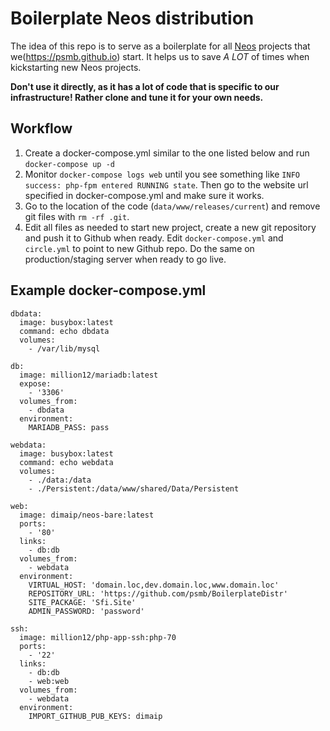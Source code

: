 # Boilerplate Neos distribution

The idea of this repo is to serve as a boilerplate for all [Neos](https://neos.io) projects that we(https://psmb.github.io) start. It helps us to save _A LOT_ of times when kickstarting new Neos projects.

**Don't use it directly, as it has a lot of code that is specific to our infrastructure! Rather clone and tune it for your own needs.**

## Workflow

1. Create a docker-compose.yml similar to the one listed below and run `docker-compose up -d`
2. Monitor `docker-compose logs web` until you see something like `INFO success: php-fpm entered RUNNING state`. Then go to the website url specified in docker-compose.yml and make sure it works.
3. Go to the location of the code (`data/www/releases/current`) and remove git files with `rm -rf .git`.
4. Edit all files as needed to start new project, create a new git repository and push it to Github when ready. Edit `docker-compose.yml` and `circle.yml` to point to new Github repo. Do the same on production/staging server when ready to go live.

## Example docker-compose.yml

```
dbdata:
  image: busybox:latest
  command: echo dbdata
  volumes:
    - /var/lib/mysql

db:
  image: million12/mariadb:latest
  expose:
    - '3306'
  volumes_from:
    - dbdata
  environment:
    MARIADB_PASS: pass

webdata:
  image: busybox:latest
  command: echo webdata
  volumes:
    - ./data:/data
    - ./Persistent:/data/www/shared/Data/Persistent

web:
  image: dimaip/neos-bare:latest
  ports:
    - '80'
  links:
    - db:db
  volumes_from:
    - webdata
  environment:
    VIRTUAL_HOST: 'domain.loc,dev.domain.loc,www.domain.loc'
    REPOSITORY_URL: 'https://github.com/psmb/BoilerplateDistr'
    SITE_PACKAGE: 'Sfi.Site'
    ADMIN_PASSWORD: 'password'

ssh:
  image: million12/php-app-ssh:php-70
  ports:
    - '22'
  links:
    - db:db
    - web:web
  volumes_from:
    - webdata
  environment:
    IMPORT_GITHUB_PUB_KEYS: dimaip
```
